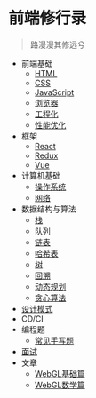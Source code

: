 # 前端修行录

> 路漫漫其修远兮

- 前端基础
  - [HTML](html.md)
  - [CSS](css.md)
  - [JavaScript](javascript.md)
  - [浏览器](browser.md)
  - [工程化](engineering.md)
  - [性能优化](performance.md)
- 框架
  - [React](react.md)
  - [Redux](redux.md)
  - [Vue](vue.md)
- 计算机基础
  - [操作系统]()
  - [网络](net.md)
- 数据结构与算法
  - [栈]()
  - [队列]()
  - [链表]()
  - [哈希表]()
  - [树]()
  - [回溯]()
  - [动态规划]()
  - [贪心算法]()
- [设计模式](design_pattern.md)
- CD/CI
- 编程题
  - [常见手写题](api.md)
- [面试](interview.md)
- 文章
  - [WebGL基础篇](base.md)
  - [WebGL数学篇](math.md)
